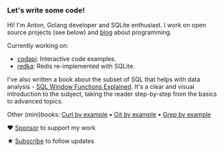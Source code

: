 ### Let's write some code!

Hi! I'm Anton, Golang developer and SQLite enthusiast. I work on open source projects (see below) and [blog](https://antonz.org/) about programming.

Currently working on:

- [codapi](https://codapi.org/): Interactive code examples.
- [redka](https://github.com/nalgeon/redka): Redis re-implemented with SQLite.

I've also written a book about the subset of SQL that helps with data analysis - [SQL Window Functions Explained](https://antonz.org/sql-window-functions-book/). It's a clear and visual introduction to the subject, taking the reader step-by-step from the basics to advanced topics.

Other (mini)books: [Curl by example](https://github.com/nalgeon/curl-by-example) • [Git by example](https://github.com/nalgeon/git-by-example) • [Grep by example](https://github.com/nalgeon/grep-by-example)

♥ [Sponsor](https://github.com/sponsors/nalgeon) to support my work

★ [Subscribe](https://antonz.org/subscribe/) to follow updates
